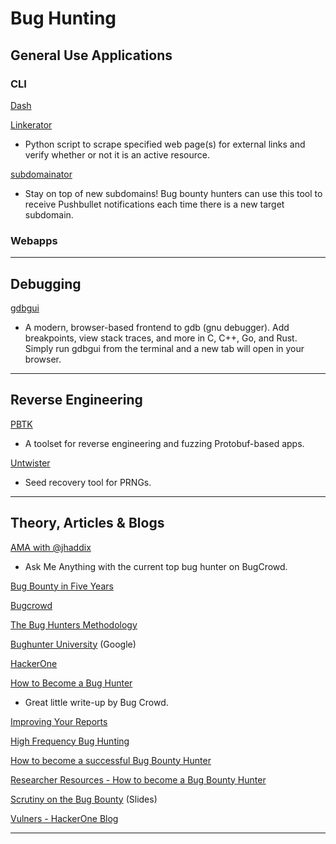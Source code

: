 # Bug Hunting

## General Use Applications

### CLI

[Dash](https://github.com/infosec-au/bugbountydash)

[Linkerator](https://github.com/ginjabenjamin/Linkerator)

- Python script to scrape specified web page(s) for external links and verify whether or not it is an active resource.

[subdomainator](https://github.com/skorov/subdomainator)

- Stay on top of new subdomains! Bug bounty hunters can use this tool to receive Pushbullet notifications each time there is a new target subdomain.

### Webapps

---

## Debugging

[gdbgui](https://github.com/cs01/gdbgui)

- A modern, browser-based frontend to gdb (gnu debugger). Add breakpoints, view stack traces, and more in C, C++, Go, and Rust. Simply run gdbgui from the terminal and a new tab will open in your browser.

---

## Reverse Engineering

[PBTK](https://github.com/marin-m/pbtk)

- A toolset for reverse engineering and fuzzing Protobuf-based apps.

[Untwister](https://github.com/hyprwired/untwister)

- Seed recovery tool for PRNGs.

---

## Theory, Articles & Blogs

[AMA with @jhaddix](https://bugbountyforum.com/blog/ama/jhaddix/)

- Ask Me Anything with the current top bug hunter on BugCrowd.

[Bug Bounty in Five Years](https://medium.com/@collingreene/bug-bounty-5-years-in-c95cda604365#.h49rh8p7t)

[Bugcrowd](https://bugcrowd.com/)

[The Bug Hunters Methodology](https://github.com/jhaddix/tbhm)

[Bughunter University](https://sites.google.com/site/bughunteruniversity/) (Google)

[HackerOne](https://hackerone.com/)

[How to Become a Bug Hunter](https://forum.bugcrowd.com/t/researcher-resources-how-to-become-a-bug-bounty-hunter/1102?utm_content=54464164&utm_medium=social&utm_source=twitter)

- Great little write-up by Bug Crowd.

[Improving Your Reports](https://sites.google.com/site/bughunteruniversity/improve)

[High Frequency Bug Hunting](https://shubs.io/high-frequency-security-bug-hunting-120-days-120-bugs/#methodology)

[How to become a successful Bug Bounty Hunter](https://www.quora.com/How-do-I-become-a-successful-Bug-bounty-hunter)

[Researcher Resources - How to become a Bug Bounty Hunter](https://forum.bugcrowd.com/t/researcher-resources-how-to-become-a-bug-bounty-hunter/)

[Scrutiny on the Bug Bounty](https://docs.google.com/presentation/d/1PCnjzCeklOeGMoWiE2IUzlRGOBxNp8K5hLQuvBNzrFY/edit#slide=id.g858d6a346_0_51) (Slides)

[Vulners - HackerOne Blog](https://blog.vulners.com/feed/)

---
